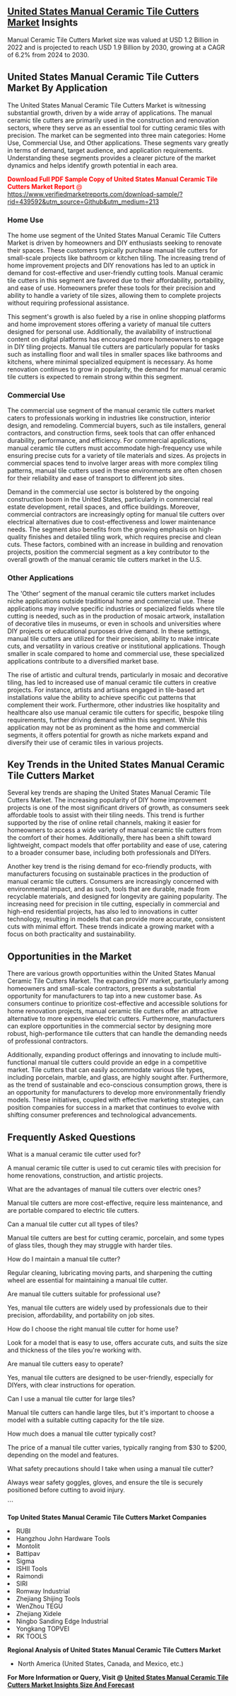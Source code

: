<h2><a href="https://www.verifiedmarketreports.com/download-sample/?rid=439592&amp;utm_source=Github&amp;utm_medium=213" target="_blank">United States Manual Ceramic Tile Cutters Market</a> Insights</h2><p>Manual Ceramic Tile Cutters Market size was valued at USD 1.2 Billion in 2022 and is projected to reach USD 1.9 Billion by 2030, growing at a CAGR of 6.2% from 2024 to 2030.</p><p><h2>United States Manual Ceramic Tile Cutters Market By Application</h2><p>The United States Manual Ceramic Tile Cutters Market is witnessing substantial growth, driven by a wide array of applications. The manual ceramic tile cutters are primarily used in the construction and renovation sectors, where they serve as an essential tool for cutting ceramic tiles with precision. The market can be segmented into three main categories: Home Use, Commercial Use, and Other applications. These segments vary greatly in terms of demand, target audience, and application requirements. Understanding these segments provides a clearer picture of the market dynamics and helps identify growth potential in each area.</p><p><p><span class=""><span style="color: #ff0000;"><strong>Download Full PDF Sample Copy of United States Manual Ceramic Tile Cutters Market Report</strong> @ </span><a href="https://www.verifiedmarketreports.com/download-sample/?rid=439592&amp;utm_source=Github&amp;utm_medium=213" target="_blank">https://www.verifiedmarketreports.com/download-sample/?rid=439592&amp;utm_source=Github&amp;utm_medium=213</a></span></p></p><h3>Home Use</h3><p>The home use segment of the United States Manual Ceramic Tile Cutters Market is driven by homeowners and DIY enthusiasts seeking to renovate their spaces. These customers typically purchase manual tile cutters for small-scale projects like bathroom or kitchen tiling. The increasing trend of home improvement projects and DIY renovations has led to an uptick in demand for cost-effective and user-friendly cutting tools. Manual ceramic tile cutters in this segment are favored due to their affordability, portability, and ease of use. Homeowners prefer these tools for their precision and ability to handle a variety of tile sizes, allowing them to complete projects without requiring professional assistance.</p><p>This segment's growth is also fueled by a rise in online shopping platforms and home improvement stores offering a variety of manual tile cutters designed for personal use. Additionally, the availability of instructional content on digital platforms has encouraged more homeowners to engage in DIY tiling projects. Manual tile cutters are particularly popular for tasks such as installing floor and wall tiles in smaller spaces like bathrooms and kitchens, where minimal specialized equipment is necessary. As home renovation continues to grow in popularity, the demand for manual ceramic tile cutters is expected to remain strong within this segment.</p><h3>Commercial Use</h3><p>The commercial use segment of the manual ceramic tile cutters market caters to professionals working in industries like construction, interior design, and remodeling. Commercial buyers, such as tile installers, general contractors, and construction firms, seek tools that can offer enhanced durability, performance, and efficiency. For commercial applications, manual ceramic tile cutters must accommodate high-frequency use while ensuring precise cuts for a variety of tile materials and sizes. As projects in commercial spaces tend to involve larger areas with more complex tiling patterns, manual tile cutters used in these environments are often chosen for their reliability and ease of transport to different job sites.</p><p>Demand in the commercial use sector is bolstered by the ongoing construction boom in the United States, particularly in commercial real estate development, retail spaces, and office buildings. Moreover, commercial contractors are increasingly opting for manual tile cutters over electrical alternatives due to cost-effectiveness and lower maintenance needs. The segment also benefits from the growing emphasis on high-quality finishes and detailed tiling work, which requires precise and clean cuts. These factors, combined with an increase in building and renovation projects, position the commercial segment as a key contributor to the overall growth of the manual ceramic tile cutters market in the U.S.</p><h3>Other Applications</h3><p>The 'Other' segment of the manual ceramic tile cutters market includes niche applications outside traditional home and commercial use. These applications may involve specific industries or specialized fields where tile cutting is needed, such as in the production of mosaic artwork, installation of decorative tiles in museums, or even in schools and universities where DIY projects or educational purposes drive demand. In these settings, manual tile cutters are utilized for their precision, ability to make intricate cuts, and versatility in various creative or institutional applications. Though smaller in scale compared to home and commercial use, these specialized applications contribute to a diversified market base.</p><p>The rise of artistic and cultural trends, particularly in mosaic and decorative tiling, has led to increased use of manual ceramic tile cutters in creative projects. For instance, artists and artisans engaged in tile-based art installations value the ability to achieve specific cut patterns that complement their work. Furthermore, other industries like hospitality and healthcare also use manual ceramic tile cutters for specific, bespoke tiling requirements, further driving demand within this segment. While this application may not be as prominent as the home and commercial segments, it offers potential for growth as niche markets expand and diversify their use of ceramic tiles in various projects.</p><h2>Key Trends in the United States Manual Ceramic Tile Cutters Market</h2><p>Several key trends are shaping the United States Manual Ceramic Tile Cutters Market. The increasing popularity of DIY home improvement projects is one of the most significant drivers of growth, as consumers seek affordable tools to assist with their tiling needs. This trend is further supported by the rise of online retail channels, making it easier for homeowners to access a wide variety of manual ceramic tile cutters from the comfort of their homes. Additionally, there has been a shift toward lightweight, compact models that offer portability and ease of use, catering to a broader consumer base, including both professionals and DIYers.</p><p>Another key trend is the rising demand for eco-friendly products, with manufacturers focusing on sustainable practices in the production of manual ceramic tile cutters. Consumers are increasingly concerned with environmental impact, and as such, tools that are durable, made from recyclable materials, and designed for longevity are gaining popularity. The increasing need for precision in tile cutting, especially in commercial and high-end residential projects, has also led to innovations in cutter technology, resulting in models that can provide more accurate, consistent cuts with minimal effort. These trends indicate a growing market with a focus on both practicality and sustainability.</p><h2>Opportunities in the Market</h2><p>There are various growth opportunities within the United States Manual Ceramic Tile Cutters Market. The expanding DIY market, particularly among homeowners and small-scale contractors, presents a substantial opportunity for manufacturers to tap into a new customer base. As consumers continue to prioritize cost-effective and accessible solutions for home renovation projects, manual ceramic tile cutters offer an attractive alternative to more expensive electric cutters. Furthermore, manufacturers can explore opportunities in the commercial sector by designing more robust, high-performance tile cutters that can handle the demanding needs of professional contractors.</p><p>Additionally, expanding product offerings and innovating to include multi-functional manual tile cutters could provide an edge in a competitive market. Tile cutters that can easily accommodate various tile types, including porcelain, marble, and glass, are highly sought after. Furthermore, as the trend of sustainable and eco-conscious consumption grows, there is an opportunity for manufacturers to develop more environmentally friendly models. These initiatives, coupled with effective marketing strategies, can position companies for success in a market that continues to evolve with shifting consumer preferences and technological advancements.</p><h2>Frequently Asked Questions</h2><p>What is a manual ceramic tile cutter used for?</p><p>A manual ceramic tile cutter is used to cut ceramic tiles with precision for home renovations, construction, and artistic projects.</p><p>What are the advantages of manual tile cutters over electric ones?</p><p>Manual tile cutters are more cost-effective, require less maintenance, and are portable compared to electric tile cutters.</p><p>Can a manual tile cutter cut all types of tiles?</p><p>Manual tile cutters are best for cutting ceramic, porcelain, and some types of glass tiles, though they may struggle with harder tiles.</p><p>How do I maintain a manual tile cutter?</p><p>Regular cleaning, lubricating moving parts, and sharpening the cutting wheel are essential for maintaining a manual tile cutter.</p><p>Are manual tile cutters suitable for professional use?</p><p>Yes, manual tile cutters are widely used by professionals due to their precision, affordability, and portability on job sites.</p><p>How do I choose the right manual tile cutter for home use?</p><p>Look for a model that is easy to use, offers accurate cuts, and suits the size and thickness of the tiles you're working with.</p><p>Are manual tile cutters easy to operate?</p><p>Yes, manual tile cutters are designed to be user-friendly, especially for DIYers, with clear instructions for operation.</p><p>Can I use a manual tile cutter for large tiles?</p><p>Manual tile cutters can handle large tiles, but it's important to choose a model with a suitable cutting capacity for the tile size.</p><p>How much does a manual tile cutter typically cost?</p><p>The price of a manual tile cutter varies, typically ranging from $30 to $200, depending on the model and features.</p><p>What safety precautions should I take when using a manual tile cutter?</p><p>Always wear safety goggles, gloves, and ensure the tile is securely positioned before cutting to avoid injury.</p>```</p><p><strong>Top United States Manual Ceramic Tile Cutters Market Companies</strong></p><div data-test-id=""><p><li>RUBI</li><li> Hangzhou John Hardware Tools</li><li> Montolit</li><li> Battipav</li><li> Sigma</li><li> ISHII Tools</li><li> Raimondi</li><li> SIRI</li><li> Romway Industrial</li><li> Zhejiang Shijing Tools</li><li> WenZhou TEGU</li><li> Zhejiang Xidele</li><li> Ningbo Sanding Edge Industrial</li><li> Yongkang TOPVEI</li><li> RK TOOLS</li></p><div><strong>Regional Analysis of&nbsp;United States Manual Ceramic Tile Cutters Market</strong></div><ul><li dir="ltr"><p dir="ltr">North America&nbsp;(United States, Canada, and Mexico, etc.)</p></li></ul><p><strong>For More Information or Query, Visit @&nbsp;</strong><strong><a href="https://www.verifiedmarketreports.com/product/manual-ceramic-tile-cutters-market/?utm_source=Github&amp;utm_medium=213" target="_blank">United States Manual Ceramic Tile Cutters Market Insights Size And Forecast</a></strong></p></div>
